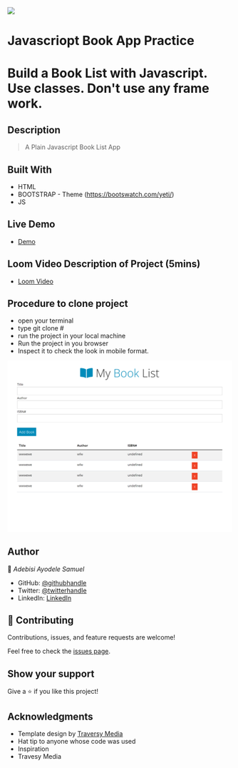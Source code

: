 ![](https://img.shields.io/badge/Microverse-blueviolet)

# Javascriopt Book App Practice
# Build a Book List with Javascript. Use classes. Don't use any frame work.

## Description
> A Plain Javascript Book List App

## Built With

- HTML
- BOOTSTRAP - Theme (https://bootswatch.com/yeti/)
- JS

## Live Demo
* [Demo](https://aeon9300.github.io/Javascript_BookList_App/)

## Loom Video Description of Project (5mins)
* [Loom Video](#)

## Procedure to clone project
- open your terminal
- type git clone #
- run the project in your local machine
- Run the project in you browser 
- Inspect it to check the look in mobile format.

![screenshot](assets/images/img-microverse.png)

## Author

👤 *Adebisi Ayodele Samuel*

- GitHub: [@githubhandle](https://github.com/aeon9300)
- Twitter: [@twitterhandle](https://twitter.com/aeon9300)
- LinkedIn: [LinkedIn](https://www.linkedin.com/in/samuel-adebisi-4a589362/)

## 🤝 Contributing

Contributions, issues, and feature requests are welcome!

Feel free to check the [issues page](../../issues/).

## Show your support

Give a ⭐ if you like this project!

## Acknowledgments
* Template design by [Traversy Media](https://www.youtube.com/watch?v=JaMCxVWtW58)
* Hat tip to anyone whose code was used
* Inspiration
* Travesy Media